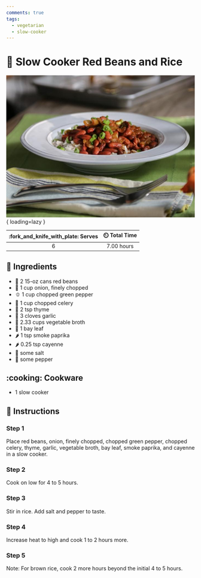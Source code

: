 ```yaml
---
comments: true
tags:
  - vegetarian
  - slow-cooker
---
```

# :rice: Slow Cooker Red Beans and Rice

![Slow Cooker Red Beans and Rice](../assets/images/slow-cooker-red-beans-and-rice.jpg){ loading=lazy }

| :fork_and_knife_with_plate: Serves | :timer_clock: Total Time |
|:----------------------------------:|:-----------------------: |
| 6 | 7.00 hours |

## :salt: Ingredients

- :canned_food: 2 15-oz cans red beans
- :onion: 1 cup onion, finely chopped
- :bell_pepper: 1 cup chopped green pepper
- :leafy_green: 1 cup chopped celery
- :herb: 2 tsp thyme
- :garlic: 3 cloves garlic
- :stew: 2.33 cups vegetable broth
- :fallen_leaf: 1 bay leaf
- :hot_pepper: 1 tsp smoke paprika
- :hot_pepper: 0.25 tsp cayenne
- :salt: some salt
- :salt: some pepper

## :cooking: Cookware

- 1 slow cooker

## :pencil: Instructions

### Step 1

Place red beans, onion, finely chopped, chopped green pepper, chopped celery, thyme, garlic, vegetable broth, bay leaf,
smoke paprika, and cayenne in a slow cooker.

### Step 2

Cook on low for 4 to 5 hours.

### Step 3

Stir in rice. Add salt and pepper to taste.

### Step 4

Increase heat to high and cook 1 to 2 hours more.

### Step 5

Note: For brown rice, cook 2 more hours beyond the initial 4 to 5 hours.
